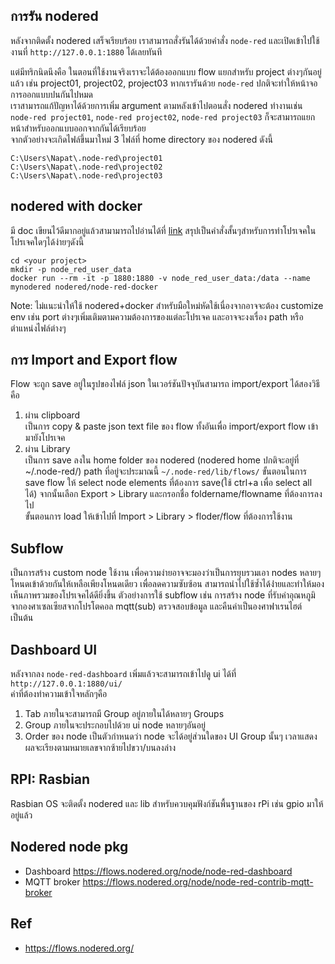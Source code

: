 
การรัน nodered
------
หลังจากติดตั้ง nodered เสร็จเรียบร้อย เราสามารถสั่งรันได้ด้วยคำสั่ง 
`node-red` และเปิดเข้าไปใช้งานที่ `http://127.0.0.1:1880` ได้เลยทันที   

แต่มีทริกนิดนึงคือ ในตอนที่ใช้งานจริงเราจะได้ต้องออกแบบ flow แยกสำหรับ project ต่างๆกันอยู่แล้ว เช่น
project01, project02, project03 
หากเรารันด้วย `node-red` ปกติจะทำให้หน้าจอการออกแบบปนกันไปหมด  
เราสามารถแก้ปัญหาได้ด้วยการเพิ่ม argument ตามหลังเข้าไปตอนสั่ง nodered ทำงานเช่น  
`node-red project01`, `node-red project02`, `node-red project03`   ก็จะสามารถแยกหน้าสำหรับออกแบบออกจากกันได้เรียบร้อย  
จากตัวอย่างจะเกิดไฟล์ขึ้นมาใหม่ 3 ไฟล์ที่ home directory ของ nodered ดังนี้
```
C:\Users\Napat\.node-red\project01
C:\Users\Napat\.node-red\project02
C:\Users\Napat\.node-red\project03
```

nodered with docker
-----
มี doc เขียนไว้ดีมากอยู่แล้วสามามารถไปอ่านได้ที่ [link](https://hub.docker.com/r/nodered/node-red-docker/)
สรุปเป็นคำสั่งสั้นๆสำหรับการทำโปรเจคในโปรเจคใดๆได้ง่ายๆดังนี้
```
cd <your project>
mkdir -p node_red_user_data
docker run --rm -it -p 1880:1880 -v node_red_user_data:/data --name mynodered nodered/node-red-docker
```
Note: ไม่แนะนำให้ใช้ nodered+docker สำหรับมือใหม่หัดใช้เนื่องจากอาจจะต้อง customize env เช่น port ต่างๆเพิ่มเติมตามความต้องการของแต่ละโปรเจค และอาจจะงงเรื่อง path หรือตำแหน่งไฟล์ต่างๆ
 

การ Import and Export flow 
------
Flow จะถูก save อยู่ในรูปของไฟล์ json ในเวอร์ชันปัจจุบันสามารถ import/export ได้สองวิธีคือ 
1. ผ่าน clipboard  
เป็นการ copy & paste json text file ของ flow ทั้งอันเพื่อ import/export flow เข้ามายังโปรเจค  
2. ผ่าน Library  
เป็นการ save ลงใน home folder ของ nodered (nodered home ปกติจะอยู่ที่ ~/.node-red/) 
path ที่อยู่จะประมาณนี้ `~/.node-red/lib/flows/` 
ขั้นตอนในการ save flow ให้ select node elements ที่ต้องการ save(ใช้ ctrl+a เพื่อ select all ได้) 
จากนั้นเลือก Export > Library และกรอกชื่อ foldername/flowname ที่ต้องการลงไป  
ขั้นตอนการ load ให้เข้าไปที่ Import > Library > floder/flow ที่ต้องการใช้งาน  


Subflow
-----
เป็นการสร้าง custom node ใช้งาน เพื่อความง่ายอาจจะมองว่าเป็นการยุบรวมเอา nodes หลายๆโหนดเข้าด้วยกันให้เหลือเพียงโหนดเดียว
เพื่อลดความซับซ้อน สามารถนำไปใช้ซ้ำได้ง่่ายและทำให้มองเห็นภาพรวมของโปรเจคได้ดียิ่งขึ้น 
ตัวอย่างการใช้ subflow เช่น การสร้าง node ที่รับค่าอุณหภูมิจากองศาเซลเซียสจากโปรโตคอล mqtt(sub) ตรวจสอบข้อมูล และคืนค่าเป็นองศาฟาเรนไฮต์ เป็นต้น


Dashboard UI
-----
หลังจากลง `node-red-dashboard` เพิ่มแล้วจะสามารถเข้าไปดู ui ได้ที่ `http://127.0.0.1:1880/ui/`  
ค่าที่ต้องทำความเข้าใจหลักๆคือ 
1. Tab ภายในจะสามารถมี Group อยู่ภายในได้หลายๆ Groups
2. Group ภายในจะประกอบไปด้วย ui node หลายๆอันอยู่
3. Order ของ node เป็นตัวกำหนดว่า node จะได้อยู่ส่วนใดของ UI Group นั้นๆ เวลาแสดงผลจะเรียงตามหมายเลขจากซ้ายไปขวา/บนลงล่าง  


RPI: Rasbian
-----
Rasbian OS จะติดตั้ง nodered และ lib สำหรับควบคุมฟังก์ชันพื้นฐานของ rPi เช่น gpio มาให้อยู่แล้ว 
  
Nodered node pkg
-----
- Dashboard https://flows.nodered.org/node/node-red-dashboard
- MQTT broker https://flows.nodered.org/node/node-red-contrib-mqtt-broker

Ref
-----
- https://flows.nodered.org/

